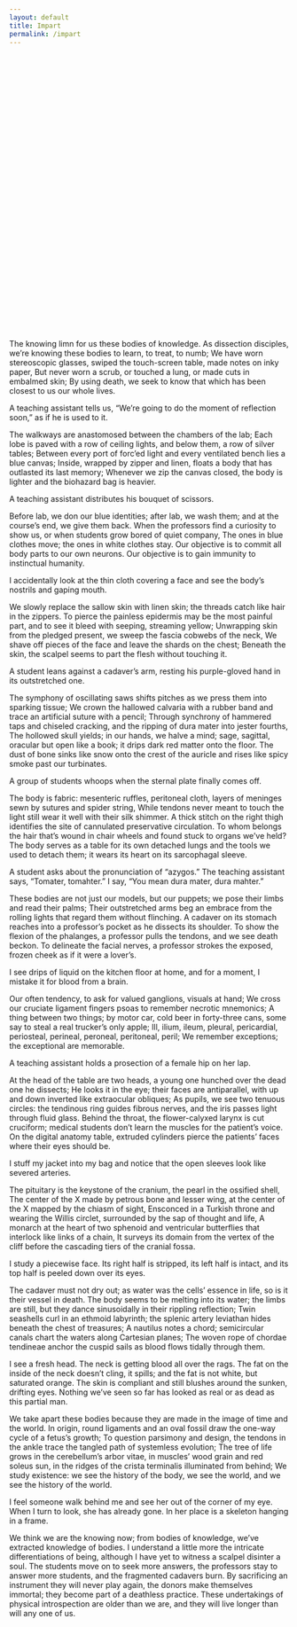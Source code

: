 ```yaml
---
layout: default
title: Impart
permalink: /impart
---
```


<object src="/Stanford%20Anastomosis%20-%20Fall-2018.pdf#page=13" width="100%" height="500px" type='application/pdf'></object>

The knowing limn for us these bodies of knowledge.
As dissection disciples, we’re knowing these bodies to learn, to treat, to numb;
We have worn stereoscopic glasses, swiped the touch-screen table, made notes on inky paper,
But never worn a scrub, or touched a lung, or made cuts in embalmed skin;
By using death, we seek to know that which has been closest to us our whole lives.

A teaching assistant tells us, “We’re going to do the moment of reflection soon,” as if he is used to it.

The walkways are anastomosed between the chambers of the lab;
Each lobe is paved with a row of ceiling lights, and below them, a row of silver tables;
Between every port of forc’ed light and every ventilated bench lies a blue canvas;
Inside, wrapped by zipper and linen, floats a body that has outlasted its last memory;
Whenever we zip the canvas closed, the body is lighter and the biohazard bag is heavier.

A teaching assistant distributes his bouquet of scissors.

Before lab, we don our blue identities; after lab, we wash them; and at the course’s end, we give them back.
When the professors find a curiosity to show us, or when students grow bored of quiet company,
The ones in blue clothes move; the ones in white clothes stay.
Our objective is to commit all body parts to our own neurons.
Our objective is to gain immunity to instinctual humanity.

I accidentally look at the thin cloth covering a face and see the body’s nostrils and gaping mouth.

We slowly replace the sallow skin with linen skin; the threads catch like hair in the zippers.
To pierce the painless epidermis may be the most painful part, and to see it bleed with seeping, streaming yellow;
Unwrapping skin from the pledged present, we sweep the fascia cobwebs of the neck,
We shave off pieces of the face and leave the shards on the chest;
Beneath the skin, the scalpel seems to part the flesh without touching it.

A student leans against a cadaver’s arm, resting his purple-gloved hand in its outstretched one.

The symphony of oscillating saws shifts pitches as we press them into sparking tissue;
We crown the hallowed calvaria with a rubber band and trace an artificial suture with a pencil;
Through synchrony of hammered taps and chiseled cracking, and the ripping of dura mater into jester fourths,
The hollowed skull yields; in our hands, we halve a mind; sage, sagittal, oracular but open like a book; it drips dark red matter onto the floor.
The dust of bone sinks like snow onto the crest of the auricle and rises like spicy smoke past our turbinates.

A group of students whoops when the sternal plate finally comes off.

The body is fabric: mesenteric ruffles, peritoneal cloth, layers of meninges sewn by sutures and spider string,
While tendons never meant to touch the light still wear it well with their silk shimmer.
A thick stitch on the right thigh identifies the site of cannulated preservative circulation.
To whom belongs the hair that’s wound in chair wheels and found stuck to organs we’ve held?
The body serves as a table for its own detached lungs and the tools we used to detach them; it wears its heart on its sarcophagal sleeve.

A student asks about the pronunciation of “azygos.”  The teaching assistant says, “Tomater, tomahter.”  I say, “You mean dura mater, dura mahter.”

These bodies are not just our models, but our puppets; we pose their limbs and read their palms;
Their outstretched arms beg an embrace from the rolling lights that regard them without flinching.
A cadaver on its stomach reaches into a professor’s pocket as he dissects its shoulder.
To show the flexion of the phalanges, a professor pulls the tendons, and we see death beckon.
To delineate the facial nerves, a professor strokes the exposed, frozen cheek as if it were a lover’s.

I see drips of liquid on the kitchen floor at home, and for a moment, I mistake it for blood from a brain.

Our often tendency, to ask for valued ganglions, visuals at hand;
We cross our cruciate ligament fingers psoas to remember necrotic mnemonics;
A thing between two things; by motor car, cold beer in forty-three cans, some say to steal a real trucker’s only apple;
Ill, ilium, ileum, pleural, pericardial, periosteal, perineal, peroneal, peritoneal, peril;
We remember exceptions; the exceptional are memorable.

A teaching assistant holds a prosection of a female hip on her lap.

At the head of the table are two heads, a young one hunched over the dead one he dissects;
He looks it in the eye; their faces are antiparallel, with up and down inverted like extraocular obliques;
As pupils, we see two tenuous circles: the tendinous ring guides fibrous nerves, and the iris passes light through fluid glass.
Behind the throat, the flower-calyxed larynx is cut cruciform; medical students don’t learn the muscles for the patient’s voice.
On the digital anatomy table, extruded cylinders pierce the patients’ faces where their eyes should be.

I stuff my jacket into my bag and notice that the open sleeves look like severed arteries.

The pituitary is the keystone of the cranium, the pearl in the ossified shell,
The center of the X made by petrous bone and lesser wing, at the center of the X mapped by the chiasm of sight,
Ensconced in a Turkish throne and wearing the Willis circlet, surrounded by the sap of thought and life,
A monarch at the heart of two sphenoid and ventricular butterflies that interlock like links of a chain,
It surveys its domain from the vertex of the cliff before the cascading tiers of the cranial fossa.

I study a piecewise face.  Its right half is stripped, its left half is intact, and its top half is peeled down over its eyes.

The cadaver must not dry out; as water was the cells’ essence in life, so is it their vessel in death.
The body seems to be melting into its water; the limbs are still, but they dance sinusoidally in their rippling reflection;
Twin seashells curl in an ethmoid labyrinth; the splenic artery leviathan hides beneath the chest of treasures;
A nautilus notes a chord; semicircular canals chart the waters along Cartesian planes;
The woven rope of chordae tendineae anchor the cuspid sails as blood flows tidally through them.

I see a fresh head.  The neck is getting blood all over the rags.  The fat on the inside of the neck doesn’t cling, it spills; and the fat is not white, but saturated orange.  The skin is compliant and still blushes around the sunken, drifting eyes.  Nothing we’ve seen so far has looked as real or as dead as this partial man.

We take apart these bodies because they are made in the image of time and the world.
In origin, round ligaments and an oval fossil draw the one-way cycle of a fetus’s growth;
To question parsimony and design, the tendons in the ankle trace the tangled path of systemless evolution;
The tree of life grows in the cerebellum’s arbor vitae, in muscles’ wood grain and red soleus sun, in the ridges of the crista terminalis illuminated from behind;
We study existence: we see the history of the body, we see the world, and we see the history of the world.

I feel someone walk behind me and see her out of the corner of my eye.  When I turn to look, she has already gone.  In her place is a skeleton hanging in a frame.

We think we are the knowing now; from bodies of knowledge, we’ve extracted knowledge of bodies.
I understand a little more the intricate differentiations of being, although I have yet to witness a scalpel disinter a soul.
The students move on to seek more answers, the professors stay to answer more students, and the fragmented cadavers burn.
By sacrificing an instrument they will never play again, the donors make themselves immortal; they become part of a deathless practice.
These undertakings of physical introspection are older than we are, and they will live longer than will any one of us.
